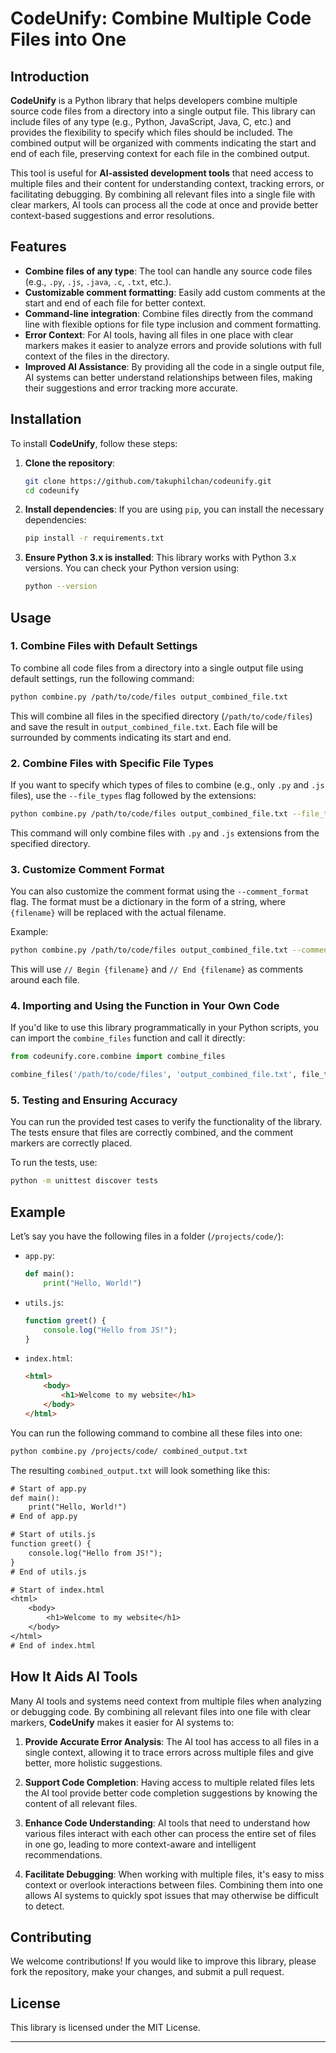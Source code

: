# CodeUnify: Combine Multiple Code Files into One

## Introduction

**CodeUnify** is a Python library that helps developers combine multiple source code files from a directory into a single output file. This library can include files of any type (e.g., Python, JavaScript, Java, C, etc.) and provides the flexibility to specify which files should be included. The combined output will be organized with comments indicating the start and end of each file, preserving context for each file in the combined output.

This tool is useful for **AI-assisted development tools** that need access to multiple files and their content for understanding context, tracking errors, or facilitating debugging. By combining all relevant files into a single file with clear markers, AI tools can process all the code at once and provide better context-based suggestions and error resolutions.

## Features

- **Combine files of any type**: The tool can handle any source code files (e.g., `.py`, `.js`, `.java`, `.c`, `.txt`, etc.).
- **Customizable comment formatting**: Easily add custom comments at the start and end of each file for better context.
- **Command-line integration**: Combine files directly from the command line with flexible options for file type inclusion and comment formatting.
- **Error Context**: For AI tools, having all files in one place with clear markers makes it easier to analyze errors and provide solutions with full context of the files in the directory.
- **Improved AI Assistance**: By providing all the code in a single output file, AI systems can better understand relationships between files, making their suggestions and error tracking more accurate.

## Installation

To install **CodeUnify**, follow these steps:

1. **Clone the repository**:
    ```bash
    git clone https://github.com/takuphilchan/codeunify.git
    cd codeunify
    ```

2. **Install dependencies**:
    If you are using `pip`, you can install the necessary dependencies:
    ```bash
    pip install -r requirements.txt
    ```

3. **Ensure Python 3.x is installed**: This library works with Python 3.x versions. You can check your Python version using:
    ```bash
    python --version
    ```

## Usage

### 1. Combine Files with Default Settings

To combine all code files from a directory into a single output file using default settings, run the following command:

```bash
python combine.py /path/to/code/files output_combined_file.txt
```

This will combine all files in the specified directory (`/path/to/code/files`) and save the result in `output_combined_file.txt`. Each file will be surrounded by comments indicating its start and end.

### 2. Combine Files with Specific File Types

If you want to specify which types of files to combine (e.g., only `.py` and `.js` files), use the `--file_types` flag followed by the extensions:

```bash
python combine.py /path/to/code/files output_combined_file.txt --file_types .py .js
```

This command will only combine files with `.py` and `.js` extensions from the specified directory.

### 3. Customize Comment Format

You can also customize the comment format using the `--comment_format` flag. The format must be a dictionary in the form of a string, where `{filename}` will be replaced with the actual filename.

Example:

```bash
python combine.py /path/to/code/files output_combined_file.txt --comment_format "{'start': '// Begin {filename}', 'end': '// End {filename}'}"
```

This will use `// Begin {filename}` and `// End {filename}` as comments around each file.

### 4. Importing and Using the Function in Your Own Code

If you'd like to use this library programmatically in your Python scripts, you can import the `combine_files` function and call it directly:

```python
from codeunify.core.combine import combine_files

combine_files('/path/to/code/files', 'output_combined_file.txt', file_types=['.py', '.js'])
```

### 5. Testing and Ensuring Accuracy

You can run the provided test cases to verify the functionality of the library. The tests ensure that files are correctly combined, and the comment markers are correctly placed.

To run the tests, use:

```bash
python -m unittest discover tests
```

## Example

Let’s say you have the following files in a folder (`/projects/code/`):

- `app.py`:
  ```python
  def main():
      print("Hello, World!")
  ```

- `utils.js`:
  ```javascript
  function greet() {
      console.log("Hello from JS!");
  }
  ```

- `index.html`:
  ```html
  <html>
      <body>
          <h1>Welcome to my website</h1>
      </body>
  </html>
  ```

You can run the following command to combine all these files into one:

```bash
python combine.py /projects/code/ combined_output.txt
```

The resulting `combined_output.txt` will look something like this:

```txt
# Start of app.py
def main():
    print("Hello, World!")
# End of app.py

# Start of utils.js
function greet() {
    console.log("Hello from JS!");
}
# End of utils.js

# Start of index.html
<html>
    <body>
        <h1>Welcome to my website</h1>
    </body>
</html>
# End of index.html
```

## How It Aids AI Tools

Many AI tools and systems need context from multiple files when analyzing or debugging code. By combining all relevant files into one file with clear markers, **CodeUnify** makes it easier for AI systems to:

1. **Provide Accurate Error Analysis**: The AI tool has access to all files in a single context, allowing it to trace errors across multiple files and give better, more holistic suggestions.
   
2. **Support Code Completion**: Having access to multiple related files lets the AI tool provide better code completion suggestions by knowing the content of all relevant files.

3. **Enhance Code Understanding**: AI tools that need to understand how various files interact with each other can process the entire set of files in one go, leading to more context-aware and intelligent recommendations.

4. **Facilitate Debugging**: When working with multiple files, it's easy to miss context or overlook interactions between files. Combining them into one allows AI systems to quickly spot issues that may otherwise be difficult to detect.

## Contributing

We welcome contributions! If you would like to improve this library, please fork the repository, make your changes, and submit a pull request.

## License

This library is licensed under the MIT License.

---
